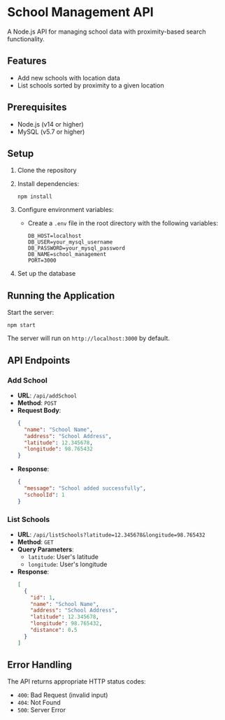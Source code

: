 # School Management API

A Node.js API for managing school data with proximity-based search functionality.

## Features

- Add new schools with location data
- List schools sorted by proximity to a given location

## Prerequisites

- Node.js (v14 or higher)
- MySQL (v5.7 or higher)

## Setup

1. Clone the repository
2. Install dependencies:
   ```
   npm install
   ```
3. Configure environment variables:
   - Create a `.env` file in the root directory with the following variables:
     ```
     DB_HOST=localhost
     DB_USER=your_mysql_username
     DB_PASSWORD=your_mysql_password
     DB_NAME=school_management
     PORT=3000
     ```

4. Set up the database

## Running the Application

Start the server:
```
npm start
```

The server will run on `http://localhost:3000` by default.

## API Endpoints

### Add School

- **URL**: `/api/addSchool`
- **Method**: `POST`
- **Request Body**:
  ```json
  {
    "name": "School Name",
    "address": "School Address",
    "latitude": 12.345678,
    "longitude": 98.765432
  }
  ```
- **Response**: 
  ```json
  {
    "message": "School added successfully",
    "schoolId": 1
  }
  ```

### List Schools

- **URL**: `/api/listSchools?latitude=12.345678&longitude=98.765432`
- **Method**: `GET`
- **Query Parameters**:
  - `latitude`: User's latitude
  - `longitude`: User's longitude
- **Response**:
  ```json
  [
    {
      "id": 1,
      "name": "School Name",
      "address": "School Address",
      "latitude": 12.345678,
      "longitude": 98.765432,
      "distance": 0.5
    }
  ]
  ```

## Error Handling

The API returns appropriate HTTP status codes:
- `400`: Bad Request (invalid input)
- `404`: Not Found
- `500`: Server Error 
